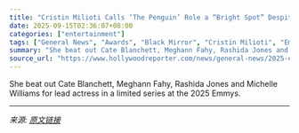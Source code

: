 ```yaml
---
title: "Cristin Milioti Calls ‘The Penguin’ Role a “Bright Spot” Despite Being “Grisly” While Accepting First Emmy"
date: 2025-09-15T02:36:07+08:00
categories: ["entertainment"]
tags: ["General News", "Awards", "Black Mirror", "Cristin Milioti", "Emmy Awards", "emmys", "Emmys 2025", "Lauren LeFranc", "The Pengiun"]
summary: "She beat out Cate Blanchett, Meghann Fahy, Rashida Jones and Michelle Williams for lead actress in a limited series at the 2025 Emmys."
source_url: "https://www.hollywoodreporter.com/news/general-news/2025-emmys-lead-actress-limited-cristin-milioti-the-penguin-1236370677/"
---
```


She beat out Cate Blanchett, Meghann Fahy, Rashida Jones and Michelle Williams for lead actress in a limited series at the 2025 Emmys.

---

*来源: [原文链接](https://www.hollywoodreporter.com/news/general-news/2025-emmys-lead-actress-limited-cristin-milioti-the-penguin-1236370677/)*
